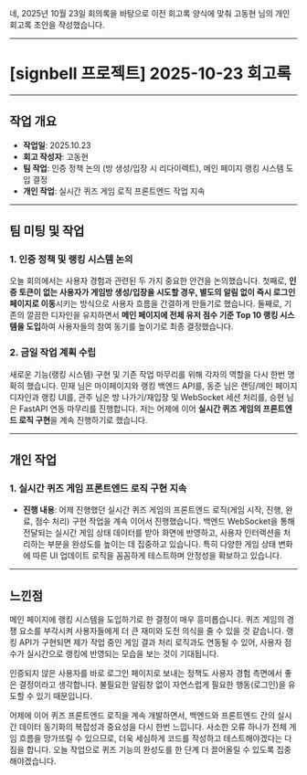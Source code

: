 네, 2025년 10월 23일 회의록을 바탕으로 이전 회고록 양식에 맞춰 고동현 님의 개인 회고록 초안을 작성했습니다.

---

# [signbell 프로젝트] 2025-10-23 회고록

---

## 작업 개요

* **작업일**: 2025.10.23
* **회고 작성자**: 고동현
* **팀 작업**: 인증 정책 논의 (방 생성/입장 시 리다이렉트), 메인 페이지 랭킹 시스템 도입 결정
* **개인 작업**: 실시간 퀴즈 게임 로직 프론트엔드 작업 지속

---

## 팀 미팅 및 작업

### 1. 인증 정책 및 랭킹 시스템 논의

오늘 회의에서는 사용자 경험과 관련된 두 가지 중요한 안건을 논의했습니다. 첫째로, **인증 토큰이 없는 사용자가 게임방 생성/입장을 시도할 경우, 별도의 알림 없이 즉시 로그인 페이지로 이동**시키는 방식으로 사용자 흐름을 간결하게 만들기로 했습니다. 둘째로, 기존의 깔끔한 디자인을 유지하면서 **메인 페이지에 전체 유저 점수 기준 Top 10 랭킹 시스템을 도입**하여 사용자들의 참여 동기를 높이기로 최종 결정했습니다.

### 2. 금일 작업 계획 수립

새로운 기능(랭킹 시스템) 구현 및 기존 작업 마무리를 위해 각자의 역할을 다시 한번 명확히 했습니다. 민재 님은 마이페이지와 랭킹 백엔드 API를, 동준 님은 랜딩/메인 페이지 디자인과 랭킹 UI를, 관주 님은 방 나가기/재입장 및 WebSocket 세션 처리를, 승현 님은 FastAPI 연동 마무리를 진행합니다. 저는 어제에 이어 **실시간 퀴즈 게임의 프론트엔드 로직 구현**을 계속 진행하기로 했습니다.

---

## 개인 작업

### 1. 실시간 퀴즈 게임 프론트엔드 로직 구현 지속

* **진행 내용**: 어제 진행했던 실시간 퀴즈 게임의 프론트엔드 로직(게임 시작, 진행, 완료, 점수 처리) 구현 작업을 계속 이어서 진행했습니다. 백엔드 WebSocket을 통해 전달되는 실시간 게임 상태 데이터를 받아 화면에 반영하고, 사용자 인터랙션을 처리하는 부분을 완성도를 높이는 데 집중하고 있습니다. 특히 다양한 게임 상태 변화에 따른 UI 업데이트 로직을 꼼꼼하게 테스트하며 안정성을 확보하고 있습니다.

---

## 느낀점

메인 페이지에 랭킹 시스템을 도입하기로 한 결정이 매우 흥미롭습니다. 퀴즈 게임의 경쟁 요소를 부각시켜 사용자들에게 더 큰 재미와 도전 의식을 줄 수 있을 것 같습니다. 랭킹 API가 구현되면 제가 작업 중인 게임 결과 처리 로직과도 연동될 수 있어, 사용자 점수가 실시간으로 랭킹에 반영되는 모습을 보는 것이 기대됩니다.

인증되지 않은 사용자를 바로 로그인 페이지로 보내는 정책도 사용자 경험 측면에서 좋은 결정이라고 생각합니다. 불필요한 알림창 없이 자연스럽게 필요한 행동(로그인)을 유도할 수 있기 때문입니다.

어제에 이어 퀴즈 프론트엔드 로직을 계속 개발하면서, 백엔드와 프론트엔드 간의 실시간 데이터 동기화의 복잡성과 중요성을 다시 한번 느낍니다. 사소한 오류 하나가 전체 게임 흐름을 망가뜨릴 수 있으므로, 더욱 세심하게 코드를 작성하고 테스트해야겠다는 다짐을 합니다. 오늘 작업으로 퀴즈 기능의 완성도를 한 단계 더 끌어올릴 수 있도록 집중해야겠습니다.
